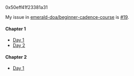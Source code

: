 0x50eff41f23381a31

My issue in [emerald-doa/beginner-cadence-course](https://github.com/emerald-dao/beginner-cadence-course) is [#19](https://github.com/emerald-dao/beginner-cadence-course/issues/19).

#### Chapter 1
- [Day 1](chapter1.0/day1/README.md)
- [Day 2](chapter1.0/day2/README.md)

#### Chapter 2
- [Day 1](chapter2.0/day1/README.md)

